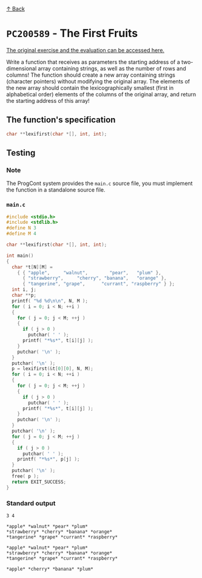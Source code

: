 [↑ Back](../../README.md)

# `PC200589` - The First Fruits

[The original exercise and the evaluation can be accessed here.](https://progcont.hu/submission/?cid=100058&pid=200589)

Write a function that receives as parameters the starting address of a two-dimensional array containing strings, as well as the number of rows and columns! The function should create a new array containing strings (character pointers) without modifying the original array. The elements of the new array should contain the lexicographically smallest (first in alphabetical order) elements of the columns of the original array, and return the starting address of this array!

## The function's specification

```c
char **lexifirst(char *[], int, int);
```

## Testing 

### Note

The ProgCont system provides the `main.c` source file, you must implement the function in a standalone source file.

### `main.c`

```c
#include <stdio.h>
#include <stdlib.h>
#define N 3
#define M 4

char **lexifirst(char *[], int, int);

int main()
{
  char *t[N][M] =
    { { "apple",     "walnut",        "pear",   "plum" },
      { "strawberry",     "cherry", "banana",   "orange" },
      { "tangerine", "grape",      "currant", "raspberry" } };
  int i, j;
  char **p;
  printf( "%d %d\n\n", N, M );
  for ( i = 0; i < N; ++i )
  {
    for ( j = 0; j < M; ++j )
    {
      if ( j > 0 )
        putchar( ' ' );
      printf( "*%s*", t[i][j] );
    }
    putchar( '\n' );
  }
  putchar( '\n' );
  p = lexifirst(&t[0][0], N, M);
  for ( i = 0; i < N; ++i )
  {
    for ( j = 0; j < M; ++j )
    {
      if ( j > 0 )
        putchar( ' ' );
      printf( "*%s*", t[i][j] );
    }
    putchar( '\n' );
  }
  putchar( '\n' );
  for ( j = 0; j < M; ++j )
  {
    if ( j > 0 )
      putchar( ' ' );
    printf( "*%s*", p[j] );
  }
  putchar( '\n' );
  free( p );
  return EXIT_SUCCESS;
}
```

### Standard output

```
3 4

*apple* *walnut* *pear* *plum*
*strawberry* *cherry* *banana* *orange*
*tangerine* *grape* *currant* *raspberry*

*apple* *walnut* *pear* *plum*
*strawberry* *cherry* *banana* *orange*
*tangerine* *grape* *currant* *raspberry*

*apple* *cherry* *banana* *plum*
```